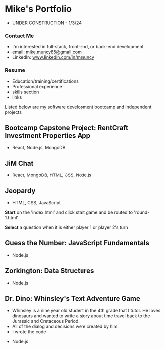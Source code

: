 # Mike's Portfolio
- UNDER CONSTRUCTION - 1/3/24

### Contact Me
- I'm interested in full-stack, front-end, or back-end development
- email: mike.muncy85@gmail.com
- LinkedIn: www.linkedin.com/in/mmuncy

### Resume
- Education/training/certifications
- Professional experience
- skills section
- links

Listed below are my software development bootcamp and independent projects

## Bootcamp Capstone Project: RentCraft Investment Properties App
- React, Node.js, MongoDB

## JiM Chat
- React, MongoDB, HTML, CSS, Node.js

## Jeopardy
- HTML, CSS, JavaScript

**Start** on the 'index.html' and click start game and be routed to 'round-1.html'

**Select** a question when it is either player 1 or player 2's turn

## Guess the Number: JavaScript Fundamentals
- Node.js

## Zorkington: Data Structures
- Node.js

## Dr. Dino: Whinsley's Text Adventure Game
- Whinsley is a nine year old student in the 4th grade that I tutor. He loves dinosaurs and wanted to write a story about time travel back to the Jurassic and Cretaceous Period.
- All of the dialog and decisions were created by him.
- I wrote the code
* Node.js